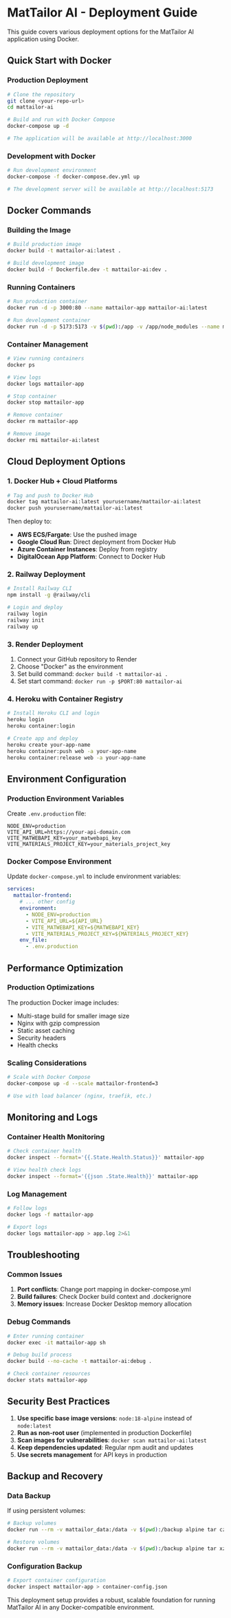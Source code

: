 # MatTailor AI - Deployment Guide

This guide covers various deployment options for the MatTailor AI application using Docker.

## Quick Start with Docker

### Production Deployment

```bash
# Clone the repository
git clone <your-repo-url>
cd mattailor-ai

# Build and run with Docker Compose
docker-compose up -d

# The application will be available at http://localhost:3000
```

### Development with Docker

```bash
# Run development environment
docker-compose -f docker-compose.dev.yml up

# The development server will be available at http://localhost:5173
```

## Docker Commands

### Building the Image

```bash
# Build production image
docker build -t mattailor-ai:latest .

# Build development image
docker build -f Dockerfile.dev -t mattailor-ai:dev .
```

### Running Containers

```bash
# Run production container
docker run -d -p 3000:80 --name mattailor-app mattailor-ai:latest

# Run development container
docker run -d -p 5173:5173 -v $(pwd):/app -v /app/node_modules --name mattailor-dev mattailor-ai:dev
```

### Container Management

```bash
# View running containers
docker ps

# View logs
docker logs mattailor-app

# Stop container
docker stop mattailor-app

# Remove container
docker rm mattailor-app

# Remove image
docker rmi mattailor-ai:latest
```

## Cloud Deployment Options

### 1. Docker Hub + Cloud Platforms

```bash
# Tag and push to Docker Hub
docker tag mattailor-ai:latest yourusername/mattailor-ai:latest
docker push yourusername/mattailor-ai:latest
```

Then deploy to:
- **AWS ECS/Fargate**: Use the pushed image
- **Google Cloud Run**: Direct deployment from Docker Hub
- **Azure Container Instances**: Deploy from registry
- **DigitalOcean App Platform**: Connect to Docker Hub

### 2. Railway Deployment

```bash
# Install Railway CLI
npm install -g @railway/cli

# Login and deploy
railway login
railway init
railway up
```

### 3. Render Deployment

1. Connect your GitHub repository to Render
2. Choose "Docker" as the environment
3. Set build command: `docker build -t mattailor-ai .`
4. Set start command: `docker run -p $PORT:80 mattailor-ai`

### 4. Heroku with Container Registry

```bash
# Install Heroku CLI and login
heroku login
heroku container:login

# Create app and deploy
heroku create your-app-name
heroku container:push web -a your-app-name
heroku container:release web -a your-app-name
```

## Environment Configuration

### Production Environment Variables

Create `.env.production` file:

```env
NODE_ENV=production
VITE_API_URL=https://your-api-domain.com
VITE_MATWEBAPI_KEY=your_matwebapi_key
VITE_MATERIALS_PROJECT_KEY=your_materials_project_key
```

### Docker Compose Environment

Update `docker-compose.yml` to include environment variables:

```yaml
services:
  mattailor-frontend:
    # ... other config
    environment:
      - NODE_ENV=production
      - VITE_API_URL=${API_URL}
      - VITE_MATWEBAPI_KEY=${MATWEBAPI_KEY}
      - VITE_MATERIALS_PROJECT_KEY=${MATERIALS_PROJECT_KEY}
    env_file:
      - .env.production
```

## Performance Optimization

### Production Optimizations

The production Docker image includes:
- Multi-stage build for smaller image size
- Nginx with gzip compression
- Static asset caching
- Security headers
- Health checks

### Scaling Considerations

```bash
# Scale with Docker Compose
docker-compose up -d --scale mattailor-frontend=3

# Use with load balancer (nginx, traefik, etc.)
```

## Monitoring and Logs

### Container Health Monitoring

```bash
# Check container health
docker inspect --format='{{.State.Health.Status}}' mattailor-app

# View health check logs
docker inspect --format='{{json .State.Health}}' mattailor-app
```

### Log Management

```bash
# Follow logs
docker logs -f mattailor-app

# Export logs
docker logs mattailor-app > app.log 2>&1
```

## Troubleshooting

### Common Issues

1. **Port conflicts**: Change port mapping in docker-compose.yml
2. **Build failures**: Check Docker build context and .dockerignore
3. **Memory issues**: Increase Docker Desktop memory allocation

### Debug Commands

```bash
# Enter running container
docker exec -it mattailor-app sh

# Debug build process
docker build --no-cache -t mattailor-ai:debug .

# Check container resources
docker stats mattailor-app
```

## Security Best Practices

1. **Use specific base image versions**: `node:18-alpine` instead of `node:latest`
2. **Run as non-root user** (implemented in production Dockerfile)
3. **Scan images for vulnerabilities**: `docker scan mattailor-ai:latest`
4. **Keep dependencies updated**: Regular npm audit and updates
5. **Use secrets management** for API keys in production

## Backup and Recovery

### Data Backup

If using persistent volumes:

```bash
# Backup volumes
docker run --rm -v mattailor_data:/data -v $(pwd):/backup alpine tar czf /backup/backup.tar.gz /data

# Restore volumes
docker run --rm -v mattailor_data:/data -v $(pwd):/backup alpine tar xzf /backup/backup.tar.gz -C /
```

### Configuration Backup

```bash
# Export container configuration
docker inspect mattailor-app > container-config.json
```

This deployment setup provides a robust, scalable foundation for running MatTailor AI in any Docker-compatible environment.